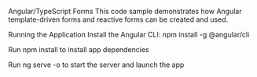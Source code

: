 Angular/TypeScript Forms
This code sample demonstrates how Angular template-driven forms and reactive forms can be created and used.

Running the Application
Install the Angular CLI: npm install -g @angular/cli

Run npm install to install app dependencies

Run ng serve -o to start the server and launch the app
